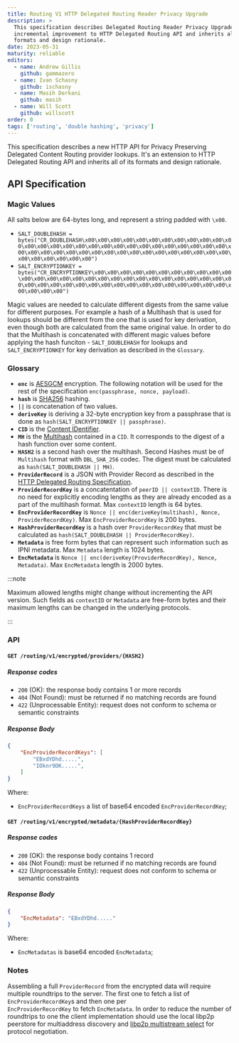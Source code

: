 ```yaml
---
title: Routing V1 HTTP Delegated Routing Reader Privacy Upgrade
description: >
  This specification describes Delegated Routing Reader Privacy Upgrade. It's an
  incremental improvement to HTTP Delegated Routing API and inherits all of its 
  formats and design rationale. 
date: 2023-05-31
maturity: reliable
editors:
  - name: Andrew Gillis
    github: gammazero
  - name: Ivan Schasny
    github: ischasny 
  - name: Masih Derkani
    github: masih
  - name: Will Scott
    github: willscott
order: 0
tags: ['routing', 'double hashing', 'privacy']
---
```


This specification describes a new HTTP API for Privacy Preserving Delegated Content Routing provider lookups. It's an extension to HTTP Delegated Routing API and inherits all of its formats and design rationale. 

## API Specification

### Magic Values

 All salts below are 64-bytes long, and represent a string padded with `\x00`.

 - `SALT_DOUBLEHASH = bytes("CR_DOUBLEHASH\x00\x00\x00\x00\x00\x00\x00\x00\x00\x00\x00\x00\x00\x00\x00\x00\x00\x00\x00\x00\x00\x00\x00\x00\x00\x00\x00\x00\x00\x00\x00\x00\x00\x00\x00\x00\x00\x00\x00\x00\x00\x00\x00\x00\x00\x00\x00\x00\x00\x00\x00")`
 - `SALT_ENCRYPTIONKEY = bytes("CR_ENCRYPTIONKEY\x00\x00\x00\x00\x00\x00\x00\x00\x00\x00\x00\x00\x00\x00\x00\x00\x00\x00\x00\x00\x00\x00\x00\x00\x00\x00\x00\x00\x00\x00\x00\x00\x00\x00\x00\x00\x00\x00\x00\x00\x00\x00\x00\x00\x00\x00\x00\x00")`

 Magic values are needed to calculate different digests from the same value for different purposes. For example a hash of a Multihash that is used for lookups should be different from the one that is used for
 key derivation, even though both are calculated from the same original value. In order to do that the Multihash is concatenated with different magic values before applying the hash funciton - `SALT_DOUBLEHASH`
 for lookups and `SALT_ENCRYPTIONKEY` for key derivation as described in the `Glossary`.

### Glossary

- **`enc`** is [AESGCM](https://en.wikipedia.org/wiki/Galois/Counter_Mode) encryption. The following notation will be used for the rest of the specification `enc(passphrase, nonce, payload)`.
- **`hash`** is [SHA256](https://en.wikipedia.org/wiki/SHA-2) hashing.
- **`||`** is concatenation of two values.
- **`deriveKey`** is deriving a 32-byte encryption key from a passphrase that is done as `hash(SALT_ENCRYPTIONKEY || passphrase)`.
- **`CID`** is the [Content IDentifier](https://github.com/multiformats/cid).
- **`MH`** is the [Multihash](https://github.com/multiformats/multihash) contained in a `CID`. It corresponds to the 
digest of a hash function over some content.
- **`HASH2`** is a second hash over the multihash. Second Hashes must be of `Multihash` format with `DBL_SHA_256` codec. 
The digest must be calculated as `hash(SALT_DOUBLEHASH || MH)`.
- **`ProviderRecord`** is a JSON with Provider Record as described in the [HTTP Delegated Routing Specification](http-routing-v1.md).
- **`ProviderRecordKey`** is a concatentation of `peerID || contextID`. There is no need for explicitly encoding lengths as they are
already encoded as a part of the multihash format. Max `contextID` length is 64 bytes.
- **`EncProviderRecordKey`** is `Nonce || enc(deriveKey(multihash), Nonce, ProviderRecordKey)`. Max `EncProviderRecordKey` is 200 bytes. 
- **`HashProviderRecordKey`**  is a hash over `ProviderRecordKey` that must be calculated as `hash(SALT_DOUBLEHASH || ProviderRecordKey)`.
- **`Metadata`** is free form bytes that can represent such information such as IPNI metadata. Max `Metadata` length is 1024 bytes. 
- **`EncMetadata`** is `Nonce || enc(deriveKey(ProviderRecordKey), Nonce, Metadata)`. Max `EncMetadata` length is 2000 bytes.

:::note

Maximum allowed lengths might change without incrementing the API version. Such fields as `contextID` or `Metadata` are free-form bytes and
their maximum lengths can be changed in the underlying protocols. 

:::

### API
#### `GET /routing/v1/encrypted/providers/{HASH2}`

##### Response codes

- `200` (OK): the response body contains 1 or more records
- `404` (Not Found): must be returned if no matching records are found
- `422` (Unprocessable Entity): request does not conform to schema or semantic constraints

##### Response Body

```json
{
    "EncProviderRecordKeys": [
        "EBxdYDhd.....",
        "IOknr9DK.....",
    ]
}
```

Where:

- `EncProviderRecordKeys` a list of base64 encoded `EncProviderRecordKey`;

#### `GET /routing/v1/encrypted/metadata/{HashProviderRecordKey}`

##### Response codes

- `200` (OK): the response body contains 1 record
- `404` (Not Found): must be returned if no matching records are found
- `422` (Unprocessable Entity): request does not conform to schema or semantic constraints

##### Response Body

```json
{
    "EncMetadata": "EBxdYDhd....."
}
```

Where:

- `EncMetadatas` is base64 encoded `EncMetadata`;

### Notes

Assembling a full `ProviderRecord` from the encrypted data will require multiple roundtrips to the server. The first one to fetch a list of `EncProviderRecordKey`s and then one per  
`EncProviderRecordKey` to fetch `EncMetadata`. In order to reduce the number of roundtrips to one the client implementation should use the local libp2p peerstore for multiaddress discovery
and [libp2p multistream select](https://github.com/multiformats/multistream-select) for protocol negotiation.